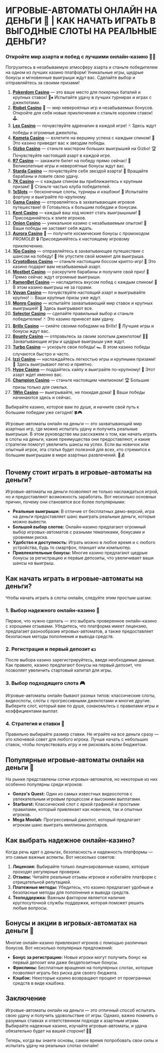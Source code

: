 # ИГРОВЫЕ-АВТОМАТЫ ОНЛАЙН НА ДЕНЬГИ 🎰 | КАК НАЧАТЬ ИГРАТЬ В ВЫГОДНЫЕ СЛОТЫ НА РЕАЛЬНЫЕ ДЕНЬГИ?
### Откройте мир азарта и побед с лучшими онлайн-казино 🎰💥

Погрузитесь в незабываемую атмосферу азарта и станьте победителем на одном из лучших казино платформ! Уникальные игры, щедрые бонусы и мгновенные выигрыши ждут вас. Сделайте выбор и отправляйтесь за своими призами!

1. **[Pokerdom Casino](https://brandplay.link/Bxg7SC7H)** — это ваше место для покерных баталий и крупных ставок! 🎲♠️ Испытайте удачу в лучших турнирах и играх с джекпотами.
2. **[Riobet Casino](https://brandplay.link/dtx89f2L)** 🌟 — мир невероятных игр и незабываемых бонусов. Откройте для себя новые приключения и станьте королем ставок! 🕹️.
3. **[Lex Casino](https://brandplay.link/2HFTmBc8)** — почувствуйте адреналин в каждой игре! 🃏 Здесь ждут победы и огромные джекпоты.
4. **[Kometa Casino](https://brandplay.link/tLG15CCb)** — взлетите на вершину успеха с каждым спином! 🚀 Это казино приведет вас к звездам победы.
5. **[Gizbo Casino](https://gizbo-tea02.com/c8e962e89)** — станьте мастером больших выигрышей на Gizbo! 🏆 Почувствуйте настоящий азарт в каждой игре.
6. **[R7 Casino](https://brandplay.link/zPmNmTWG)** — закажите билет на победу прямо сейчас! 🎯 Великолепные игры и невероятные бонусы ждут вас.
7. **[Starda Casino](https://brandplay.link/cpFQbWKn)** — почувствуйте себя звездой азарта! 🌟 Вращайте барабаны и ловите свою удачу.
8. **[7K Casino](https://brandplay.link/dd46bNgD)** — с каждым спином вы приближаетесь к крупным призам! 🎰 Станьте частью клуба победителей.
9. **[1xSlots](https://brandplay.link/R4xfxqdm)** — бесконечные слоты, турниры и кэшбэки! 🎲 Испытайте фортуну и выиграйте по-крупному.
10. **[Gama Casino](https://brandplay.link/zrZpLFTP)** — отправляйтесь в захватывающее игровое путешествие! 🌐 Готовьтесь к большим победам и бонусам.
11. **[Kent Casino](https://passage-through-deserts.com/de0514c15)** — каждый ваш ход может стать выигрышным! 🏅 Присоединяйтесь к элите игроков.
12. **[Onion Casino](https://obclk001-2d.top/click?offer_id=986&partner_id=10542&landing_id=1798&utm_medium=affiliate&sub_1=oncasino3)** — уникальное казино с незабываемым опытом! 🧅 Ваши победы не заставят себя ждать.
13. **[Aurora Casino](https://10trafic-stat2.com/click/668546566bcc6313411604c7/6766/15114/subaccount?promocode=PROMOLB)** 🌌 — получите космические бонусы с промокодом *PROMOLB*! 🔒 Присоединяйтесь к настоящему игровому приключению.
14. **[1Go Casino](https://1go-ircp01.com/ce015f410)** — отправляйтесь в захватывающее путешествие с шансом на победу! 🚀 Не упустите свой момент для выигрыша.
15. **[CryptoBoss Casino](https://cryptobossc.online/d847bcfa9)** — станьте настоящим боссом крипто-игр! 💎 Это казино подарит вам незабываемый азарт.
16. **[Mostbet Casino](https://ktbtis024ifqfn0mst.com/beQs)** — раскрутите барабаны и получите свой приз! 🎰 Прямо сейчас ждут огромные выигрыши.
17. **[RamenBet Casino](https://get.saltyram.com/ru/registration?apkpop=0&partner=p24970p3296034p5526)** — насладитесь вкусом побед с каждым спином! 🍜 В этом казино выигрыш не за горами.
18. **[Vovan Casino](https://vovan.site/d2375cf9b)** — почувствуйте настоящий азарт и выигрывайте крупно! 💥 Ваши крупные призы уже ждут.
19. **[Monro Casino](https://mnr-ircp01.com/c3ce72a2c)** — испытайте захватывающий мир ставок и крупных выигрышей! 🎯 Здесь выигрывают все.
20. **[Selector Casino](https://gosel.pl/SELVK)** — сделайте правильный выбор и станьте победителем! 🃏 Это казино принесет вам удачу.
21. **[Brillx Casino](https://brillx.pub/BRIVK)** — сияйте своими победами на Brillx! 💫 Лучшие игры и бонусы ждут вас.
22. **[Bounty Casino](https://bounty-casino.de/BOVK)** — отправьтесь за своим золотым джекпотом! 🏴‍☠️ Захватывающие игры и щедрые выигрыши уже ждут.
23. **[Turbo Casino](https://turbo-casino.pro/TURVK)** — ускорьте свои победы! 🏎️ В этом казино победы случаются быстро и часто.
24. **[Izzi Casino](https://izzi-fr03.com/ca7c8a7b7)** — наслаждайтесь легкостью игры и крупными призами! 🎰 Здесь выигрывают легко и приятно.
25. **[Hype Casino](https://hypekaz.com/dc2f44ad0)** — поддайтесь хайпу и выиграйте по-крупному! 🎉 Этот азарт ждет именно вас.
26. **[Champion Casino](https://champcasino.ink/pobeda/doa-hats?p80412p305331p112c)** — станьте настоящим чемпионом! 🏆 Большие призы только для смелых.
27. **[1Win Casino](https://brandplay.link/6F5VqbyZ)** — выигрывайте, не покидая дома! 🥇 Ваши победы начинаются здесь и сейчас.

Выбирайте казино, которое вам по душе, и начните свой путь к большим победам уже сегодня! 🍀🎮


Игровые-автоматы онлайн на деньги — это захватывающий мир азартных игр, где можно испытать удачу и получить реальные выигрыши. В этом руководстве мы расскажем о том, как начать играть в слоты на деньги, какие преимущества они предоставляют, и какие стратегии помогут увеличить шансы на успех. Если вы новичок или опытный игрок, эта статья будет полезной для всех, кто стремится к большим выигрышам в мире азартных развлечений. 🎲💰

## Почему стоит играть в игровые-автоматы на деньги?

Игровые-автоматы на деньги позволяют не только наслаждаться игрой, но и предоставляют возможность заработать. Вот несколько основных причин, почему они становятся все более популярными:

- **Реальные выигрыши:** В отличие от бесплатных демо-версий, игра на деньги предоставляет шанс выиграть реальные деньги, которые можно вывести.
- **Большой выбор слотов:** Онлайн-казино предлагают огромный выбор игровых-автоматов с разными тематиками, бонусами и уровнями риска.
- **Удобство и доступность:** Играть можно в любое время и с любого устройства, будь то смартфон, планшет или компьютер.
- **Привлекательные бонусы:** Многие казино предлагают щедрые бонусы за регистрацию и первые депозиты, что увеличивает ваши шансы на выигрыш.

## Как начать играть в игровые-автоматы на деньги?

Чтобы начать играть в слоты онлайн, следуйте этим простым шагам:

### 1. Выбор надежного онлайн-казино 🎰

Первое, что нужно сделать — это выбрать проверенное онлайн-казино с хорошими отзывами. Убедитесь, что платформа имеет лицензию, предлагает разнообразие игровых-автоматов, а также предоставляет безопасные методы пополнения и вывода средств.

### 2. Регистрация и первый депозит 💵

После выбора казино зарегистрируйтесь, введя необходимые данные. Как правило, казино предлагают бонусы на первый депозит, что позволяет увеличить стартовый капитал для игры.

### 3. Выбор подходящего слота 🎮

Игровые-автоматы онлайн бывают разных типов: классические слоты, видеослоты, слоты с прогрессивными джекпотами и многие другие. Выберите слот, который вам по душе, ознакомьтесь с правилами игры и коэффициентами выплат.

### 4. Стратегия и ставки 🧠

Правильно выбирайте размер ставки. Не играйте на все деньги сразу — это ключевой совет для любого игрока. Лучше начать с небольших ставок, чтобы почувствовать игру и не рисковать всем бюджетом.

## Популярные игровые-автоматы онлайн на деньги 🎰

На рынке представлены сотни игровых-автоматов, но некоторые из них особенно популярны среди игроков:

- **Gonzo's Quest:** Один из самых известных видеослотов с увлекательным игровым процессом и высокими выплатами.
- **Starburst:** Классический слот с яркой графикой и простыми правилами, который привлекает как новичков, так и опытных игроков.
- **Mega Moolah:** Прогрессивный джекпот, который предлагает игрокам шанс выиграть миллионы долларов.

## Как выбрать надежное онлайн-казино?

Когда речь идет о деньгах, безопасность и надежность платформы — это самые важные аспекты. Вот несколько советов:

1. **Лицензия:** Выбирайте только лицензированные казино, которые проходят регулярные проверки.
2. **Отзывы:** Читайте реальные отзывы игроков и избегайте платформ с отрицательной репутацией.
3. **Платежные методы:** Убедитесь, что казино предлагает удобные и безопасные методы для пополнения и вывода средств.
4. **Техподдержка:** Важным фактором является наличие круглосуточной службы поддержки, которая поможет решить любые вопросы.

## Бонусы и акции в игровых-автоматах на деньги 🎁

Многие онлайн-казино привлекают игроков с помощью различных бонусов. Вот несколько популярных предложений:

- **Бонус за регистрацию:** Новые игроки могут получить бонус на первый депозит или даже бездепозитные бонусы.
- **Фриспины:** Бесплатные вращения на популярных слотах, которые позволяют играть без риска для своего бюджета.
- **Кэшбэк:** Некоторые казино возвращают процент от проигранных средств в виде кэшбэка.

## Заключение

Игровые-автоматы онлайн на деньги — это отличный способ испытать свою удачу и получить удовольствие от игры. Однако, важно помнить о разумных ставках и ответственном подходе к азартным играм. Выбирайте надежные казино, изучайте игровые-автоматы, и удача обязательно будет на вашей стороне! 🎰💸

Теперь, когда вы знаете основы, самое время попробовать свои силы и испытать удачу на реальных слотах онлайн!

